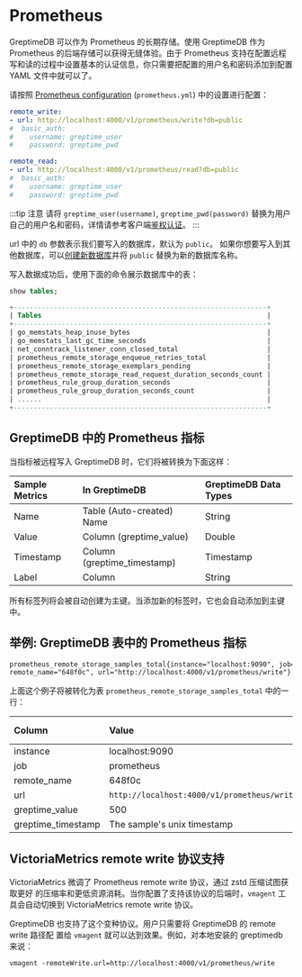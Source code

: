 # Prometheus

GreptimeDB 可以作为 Prometheus 的长期存储。使用 GreptimeDB 作为 Prometheus 的后端存储可以获得无缝体验。由于 Prometheus 支持在配置远程写和读的过程中设置基本的认证信息，你只需要把配置的用户名和密码添加到配置 YAML 文件中就可以了。

请按照 [Prometheus configuration](https://prometheus.io/docs/prometheus/latest/configuration/configuration/#configuration-file) (`prometheus.yml`) 中的设置进行配置：

```yaml
remote_write:
- url: http://localhost:4000/v1/prometheus/write?db=public
#  basic_auth:
#    username: greptime_user
#    password: greptime_pwd

remote_read:
- url: http://localhost:4000/v1/prometheus/read?db=public
#  basic_auth:
#    username: greptime_user
#    password: greptime_pwd
```

:::tip 注意
请将 `greptime_user(username)`, `greptime_pwd(password)` 替换为用户自己的用户名和密码，详情请参考客户端[鉴权认证](../clients/authentication.md)。
:::

url 中的 `db` 参数表示我们要写入的数据库，默认为 `public`。
如果你想要写入到其他数据库，可以[创建新数据库](../table-management.md#create-database)并将 `public` 替换为新的数据库名称。

写入数据成功后，使用下面的命令展示数据库中的表：

```sql
show tables;
```

```sql
+---------------------------------------------------------------+
| Tables                                                        |
+---------------------------------------------------------------+
| go_memstats_heap_inuse_bytes                                  |
| go_memstats_last_gc_time_seconds                              |
| net_conntrack_listener_conn_closed_total                      |
| prometheus_remote_storage_enqueue_retries_total               |
| prometheus_remote_storage_exemplars_pending                   |
| prometheus_remote_storage_read_request_duration_seconds_count |
| prometheus_rule_group_duration_seconds                        |
| prometheus_rule_group_duration_seconds_count                  |
| ......                                                        |
+---------------------------------------------------------------+
```

## GreptimeDB 中的 Prometheus 指标

当指标被远程写入 GreptimeDB 时，它们将被转换为下面这样：

| Sample Metrics | In GreptimeDB                | GreptimeDB Data Types |
|:---------------|:-----------------------------|:----------------------|
| Name           | Table (Auto-created) Name    | String                |
| Value          | Column (greptime_value)     | Double                |
| Timestamp      | Column (greptime_timestamp) | Timestamp             |
| Label          | Column                       | String                |

所有标签列将会被自动创建为主键。当添加新的标签时，它也会自动添加到主键中。

## 举例: GreptimeDB 表中的 Prometheus 指标

```txt
prometheus_remote_storage_samples_total{instance="localhost:9090", job="prometheus",
remote_name="648f0c", url="http://localhost:4000/v1/prometheus/write"} 500
```

上面这个例子将被转化为表 `prometheus_remote_storage_samples_total` 中的一行：

| Column             | Value                                       | Column  Data  Type |
|:-------------------|:--------------------------------------------|:-------------------|
| instance           | localhost:9090                              | String             |
| job                | prometheus                                  | String             |
| remote_name        | 648f0c                                      | String             |
| url                | `http://localhost:4000/v1/prometheus/write` | String             |
| greptime_value     | 500                                         | Double             |
| greptime_timestamp | The sample's unix timestamp                 | Timestamp          |

## VictoriaMetrics remote write 协议支持

VictoriaMetrics 微调了 Prometheus remote write 协议，通过 zstd 压缩试图获取更好
的压缩率和更低资源消耗。当你配置了支持该协议的后端时，`vmagent` 工具会自动切换到
VictoriaMetrics remote write 协议。

GreptimeDB 也支持了这个变种协议。用户只需要将 GreptimeDB 的 remote write 路径配
置给 `vmagent` 就可以达到效果。例如，对本地安装的 greptimedb 来说：

```shell
vmagent -remoteWrite.url=http://localhost:4000/v1/prometheus/write
```
